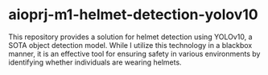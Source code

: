 # aioprj-m1-helmet-detection-yolov10
This repository provides a solution for helmet detection using YOLOv10, a SOTA object detection model. While I utilize this technology in a blackbox manner, it is an effective tool for ensuring safety in various environments by identifying whether individuals are wearing helmets.
